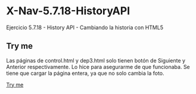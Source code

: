 # X-Nav-5.7.18-HistoryAPI
Ejercicio 5.7.18 - History API - Cambiando la historia con HTML5

## Try me
Las páginas de control.html y dep3.html solo tienen botón de Siguiente y Anterior respectivamente.
Lo hice para asegurarme de que funcionaba. Se tiene que cargar la página entera, ya que no solo cambia la foto.


[Try me](http://adrioter94.github.io/X-Nav-5.7.18-HistoryAPI/control.html)
